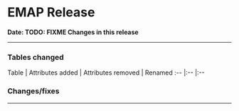 # EMAP Release

**Date: __TODO: FIXME__ Changes in this release**

---

### Tables changed

Table           | Attributes added | Attributes removed | Renamed
:-- |:-- |:--


### Changes/fixes

---
<!--
    ## Data sources
    
    
    
    ### Repository Versions
    
    | Repository            | Version |
    | :-                    | :-:     |
    |Hl7-processor          | x.x     |
    |Emap_interchange       | x.x     |
    |Emap-Core              | x.x     |
    |Inform-DB              | x.x     |
    |Hoover                 | x.x     |
>
